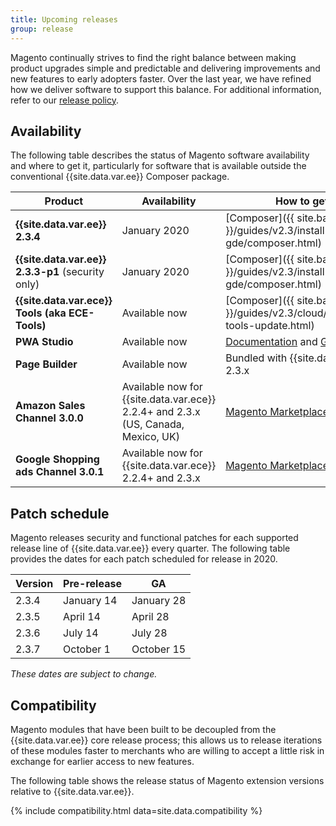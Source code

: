 ```yaml
---
title: Upcoming releases
group: release
---
```


Magento continually strives to find the right balance between making product upgrades simple and predictable and delivering improvements and new features to early adopters faster. Over the last year, we have refined how we deliver software to support this balance. For additional information, refer to our [release policy]({{site.baseurl}}/release/policy/).

## Availability

The following table describes the status of Magento software availability and where to get it, particularly for software that is available outside the conventional {{site.data.var.ee}} Composer package.

| Product                                           | Availability                                                                      | How to get it                                                                                     |
|---------------------------------------------------|-----------------------------------------------------------------------------------|---------------------------------------------------------------------------------------------------|
| **{{site.data.var.ee}} 2.3.4**                    | January 2020                                                                      | [Composer]({{ site.baseurl }}/guides/v2.3/install-gde/composer.html)                              |
| **{{site.data.var.ee}} 2.3.3-p1** (security only) | January 2020                                                                      | [Composer]({{ site.baseurl }}/guides/v2.3/install-gde/composer.html)                              |
| **{{site.data.var.ece}} Tools (aka ECE-Tools)**   | Available now                                                                     | [Composer]({{ site.baseurl }}/guides/v2.3/cloud/project/ece-tools-update.html)                    |
| **PWA Studio**                                    | Available now                                                                     | [Documentation](http://pwastudio.io) and [GitHub](https://github.com/magento-research/pwa-studio) |
| **Page Builder**                                  | Available now                                                                     | Bundled with {{site.data.var.ee}} 2.3.x                                                           |
| **Amazon Sales Channel 3.0.0**                    | Available now for {{site.data.var.ece}} 2.2.4+ and 2.3.x (US, Canada, Mexico, UK) | [Magento Marketplace](https://marketplace.magento.com/magento-module-amazon.html)                 |
| **Google Shopping ads Channel 3.0.1**             | Available now for {{site.data.var.ece}} 2.2.4+ and 2.3.x                          | [Magento Marketplace](http://marketplace.magento.com/magento-google-shopping-ads.html)            |

## Patch schedule

Magento releases security and functional patches for each supported release line of {{site.data.var.ee}} every quarter. The following table provides the dates for each patch scheduled for release in 2020.

| Version | Pre-release | GA         |
|---------|-------------|------------|
| 2.3.4   | January 14  | January 28 |
| 2.3.5   | April 14    | April 28   |
| 2.3.6   | July 14     | July 28    |
| 2.3.7   | October 1   | October 15 |

_These dates are subject to change._

## Compatibility

Magento modules that have been built to be decoupled from the {{site.data.var.ee}} core release process; this allows us to release iterations of these modules faster to merchants who are willing to accept a little risk in exchange for earlier access to new features.

The following table shows the release status of Magento extension versions relative to {{site.data.var.ee}}.

{% include compatibility.html data=site.data.compatibility %}
